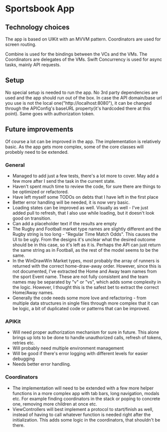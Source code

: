 # Sportsbook App

## Technology choices

The app is based on UIKit with an MVVM pattern. Coordinators are used for screen routing.

Combine is used for the bindings between the VCs and the VMs. The Coordinators are delegates of the VMs.
Swift Concurrency is used for async tasks, mainly API requests.

## Setup

No special setup is needed to run the app. No 3rd party dependencies are used and the app should run out of the box.
In case the API domain/base url you use is not the local one("http://localhost:8080"), it can be changed through the APIConfig's baseURL property(it's hardcoded there at this point). 
Same goes with authorization token.

## Future improvements

Of course a lot can be improved in the app. The implementation is relatively basic. As the app gets more complex, some of the core classes will probebly need to be extended.

### General

* Managed to add just a few tests, there's a lot more to cover. May add a few more after I send the task in the current state.
* Haven't spent much time to review the code, for sure there are things to be optimized or refactored. 
* Have left myself some TODOs on debts that I have left in the first place  
* Better error handling will be needed, it is now very basic.
* Loading states can be improved as well. Visually as well - I've just added pull to refresh, that I also use while loading, but it doesn't look good on transition.
* Can add a placeholder text if the results are empty
* The Rugby and Football market type names are slightly different and the Rugby string is too long - "Regular Time Match Odds". This causes the UI to be ugly. From the designs it's unclear what the desired outcome should be in this case, so it's left as it is. Perhaps the API can just return the same string as in Football, as the rest of the model seems to be the same.
* In the WinDrawWin Market types, most probably the array of runners is returned with the correct home-draw-away order. However, since this is not documented, I've extracted the Home and Away team names from the sport Event name. These are not fully consistent and the team names may be separated by "v" or "vs", which adds some complexity in the logic. However, I thought this is the safest bet to extract the correct Home/Away names.
* Generally the code needs some more love and refactoring - from multiple data structures in single files through more complex that it can be logic, a bit of duplicated code or patterns that can be improved.

### APIKit

* Will need proper authorization mechanism for sure in future. This alone brings up lots to be done to handle unauthorized calls, refresh of tokens, retries etc.
* Will probably need multiple environment management
* Will be good if there's error logging with different levels for easier debugging
* Needs better error handling.

### Coordinators

* The implementation will need to be extended with a few more helper functions in a more complex app with tab bars, long navigation, modals etc. For example finding coordinators in the stack or poping to concrete one, removing more children at once etc.
* ViewControllers will best implement a protocol to start/finish as well, instead of having to call whatever function is needed right after the initialization. This adds some logic in the coordinators, that shouldn't be there.
